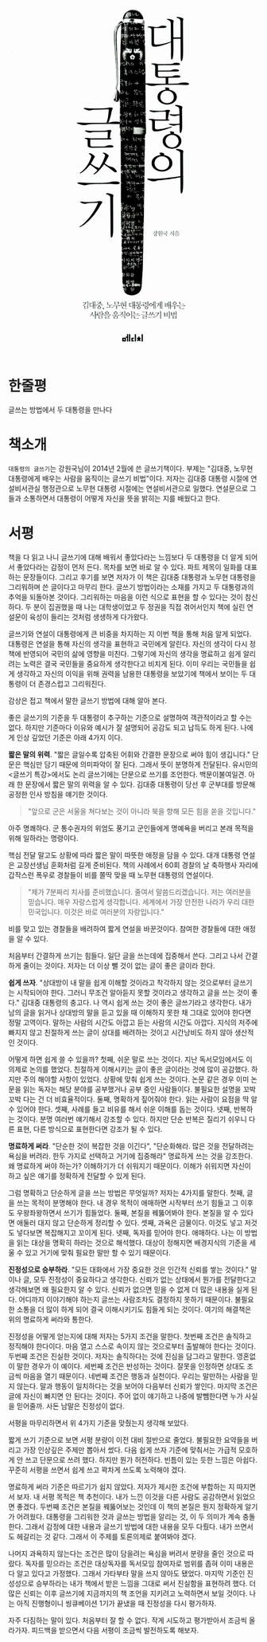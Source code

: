 <!-- markdownlint-disable MD025 MD036 MD041 -->

![대통령의 글쓰기](cover.jpg)

# 한줄평

글쓰는 방법에서 두 대통령을 만나다

# 책소개

`대통령의 글쓰기`는 강원국님이 2014년 2월에 쓴 글쓰기책이다. 부제는 "김대중, 노무현 대통령에게 배우는 사람을 움직이는 글쓰기 비법"이다. 저자는 김대중 대통령 시절에 연설비서관실 행정관으로 노무현 대통령 시절에는 연설비서관으로 일했다. 연설문으로 그들과 소통하면서 대통령이 어떻게 자신을 뜻을 밝히는 지를 배웠다고 한다.

# 서평

책을 다 읽고 나니 글쓰기에 대해 배워서 좋았다라는 느낌보다 두 대통령을 더 알게 되어서 좋았다라는 감정이 먼저 든다. 목차를 보면 바로 알 수 있다. 파트 제목이 일화를 대표하는 문장들이다. 그리고 후기를 보면 저자가 이 책은 김대중 대통령과 노무현 대통령을 그리워하며 쓴 글이다고 마무리 한다. 글쓰기 방법이라는 소재를 가지고 두 대통령과의 추억을 되돌아본 것이다. 그리워하는 마음을 이런 식으로 표현을 할 수 있다는 것이 참신하다. 두 분이 집권했을 때 나는 대학생이었고 두 정권을 직접 겪어서인지 책에 실린 연설문이 육성이 들리는 것처럼 생생하게 다가왔다.

글쓰기와 연설이 대통령에게 큰 비중을 차지하는 지 이번 책을 통해 처음 알게 되었다. 대통령은 연설을 통해 자신의 생각을 표현하고 국민에게 알린다. 자신의 생각이 다시 정책에 반영되어 국민의 삶에 영향을 미친다. 그렇기에 자신의 생각을 명료하고 쉽게 알리려는 노력은 결국 국민들을 중요하게 생각한다고 비치게 된다. 이미 우리는 국민들을 쉽게 생각하고 자신의 이익을 위해 권력을 남용한 대통령을 보았기에 책에서 보이는 두 대통령이 더 존경스럽고 그리워진다.

감상은 접고 책에서 말한 글쓰기 방법에 대해 알아 본다.

좋은 글쓰기의 기준을 두 대통령이 추구하는 기준으로 설명하여 객관적이라고 할 수는 없다. 하지만 기준마다 이유와 예시가 잘 설명되어 공감도 되고 납득도 하게 된다. 나에게 인상 깊었던 기준은 아래 4가지 이다.

**짧은 말의 위력**. "짧은 글일수록 압축된 어휘와 간결한 문장으로 써야 힘이 생깁니다." 단문은 핵심만 담기 때문에 의미파악이 잘 된다. 그래서 뜻이 분명하게 전달된다. 유시민의 <글쓰기 특강>에서도 논리 글쓰기에는 단문으로 쓰기를 조언한다. 백문이불여일견. 아래 한 문장에서 짧은 말의 위력을 알 수 있다. 김대중 대통령이 당선 후 군부대를 방문해 공정한 인사 방침을 얘기한 것이다.

> "앞으로 군은 서울을 쳐다보는 것이 아니라 북을 향해 모든 힘을 쏟을 것입니다."

아주 명쾌하다. 군 통수권자의 위엄도 풍기고 군인들에게 명예욕을 버리고 본래 목적을 위해 일하라는 명령이다.

핵심 전달 말고도 상황에 따라 짧은 말이 따뜻한 애정을 담을 수 있다. 대개 대통령 연설은 교장선생님 훈화처럼 길게 준비된다. 책의 사례에서 60회 경찰의 날 축하행사 자리에 갑작스런 폭우로 경찰들이 비를 쫄딱 맞을 때 노무현 대통령의 연설이다.

> "제가 7분짜리 치사를 준비했습니다. 줄여서 말씀드리겠습니다. 저는 여러분을 믿습니다. 매우 자랑스럽게 생각합니다. 세계에서 가장 안전한 나라가 우리 대한민국입니다. 이것은 바로 여러분의 자랑입니다."

비를 맞고 있는 경찰들을 배려하여 짧게 연설을 바꾼것이다. 참여한 경찰들에 대한 애정을 알 수 있다.

처음부터 간결하게 쓰기는 힘들다. 일단 글을 쓰는데에 집중해서 쓴다. 그리고 나서 간결하게 줄이는 것이다. 저자는 더 이상 뺄 것이 없는 글이 좋은 글이라 한다.

**쉽게 쓰자**. "상대방이 내 말을 쉽게 이해할 것이라고 착각하지 않는 것으로부터 글쓰기는 시작되어야 한다. 그러니 무조건 알아듣지 못할 것이라고 생각하고 글을 쓰는 것이 좋다." 김대중 대통령의 충고다. 나 역시 쉽게 쓰는 것이 좋은 글쓰기라고 생각한다. 내가 남의 글을 읽거나 상대방의 말을 듣고 있을 때 이해하지 못한 채 그대로 있어야 한다면 정말 고역이다. 말하는 사람의 시간도 아깝고 듣는 사람의 시간도 아깝다. 지식의 저주에 빠지지 않고 친절하게 쓰는 글이 상대를 배려하는 것이고 시간낭비도 하지 않아 생산적인 것이다.

어떻게 하면 쉽게 쓸 수 있을까? 첫째, 쉬운 말로 쓰는 것이다. 지난 독서모임에서도 이 의제로 논의를 했었다. 친절하게 이해시키는 글이 좋은 글이라는 것에 많이 공감했다. 하지만 주의 해야할 사항이 있었다. 상황에 맞춰 쉽게 쓰는 것이다. 논문 같은 경우 이미 논문을 읽는 독자는 해당 분야를 공부했거나 공부 중인 사람들이다. 불필요한 설명을 꼬박꼬박 다는 건 더 비효율적이다. 둘째, 명확하게 짚어줘야 한다. 읽는 사람이 요점을 딱 알 수 있어야 한다. 셋째, 사례를 들고 비유를 해서 쉬운 이해를 돕는 것이다. 넷째, 반복하는 것이다. 분명 여러번 얘기해서 강조할 수 있다. 하지만 단순 반복은 질리기 쉬우니 다른 표현, 다른 방식으로 표현한다면 강조가 될 수 있다.

**명료하게 써라**. "단순한 것이 복잡한 것을 이긴다", "단순화해라. 많은 것을 전달하려는 욕심을 버려라. 한두 가지로 선택하고 거기에 집중해라" 명료하게 쓰는 것을 강조한다. 왜 명료하게 써야 하는가? 이해하기가 더 쉬워지기 때문이다. 이해가 쉬워지면 자신이 하고 싶은 얘기를 정확하게 전달할 수 있게 된다.

그럼 명확하고 단순하게 글을 쓰는 방법은 무엇일까? 저자는 4가지를 말한다. 첫째, 글을 쓰는 목적이 분명해야 한다. 내 경우 목적이 애매하면 시작부터 쓰기 힘들고 그 이후도 우왕좌왕하면서 쓰기가 힘들었다. 둘째, 본질을 꿰뚫어봐야 한다. 본질을 알 수 있다면 애둘러 대지 않고 단순하게 정리할 수 있다. 셋째, 과욕은 금물이다. 이것도 넣고 저것도 넣다보면 복잡해지고 꼬이게 된다. 넷째, 독자를 믿어야 한다. 애매하다. 나는 이 방법을 읽는 대상을 명확히 하라는 것으로 해석했다. 대상이 정해지면 배경지식의 기준을 세울 수 있고 거기에 맞춰 필요한 말만 할 수 있기 때문이다.

**진정성으로 승부하라**. "모든 대화에서 가장 중요한 것은 인간적 신뢰를 쌓는 것이다." 말이나 글, 모두 진정성이 중요하다고 생각한다. 신뢰가 없는 상태에서 뭔가를 전달한다고 생각해보면 왜 필요한지 알 수 있다. 신뢰가 없으면 믿을 수 없게 더 많은 내용을 실게 된다. 어디까지 이야기해야 하는지 글쓰는 사람조차도 결정하지 못하기 때문이다. 불필요한 소통을 더 많이 하게 되어 결국 이해시키기도 힘들게 되는 것이다. 여기의 해결책은 위의 명료하게 써라와 통한다.

진정성을 어떻게 얻는지에 대해 저자는 5가지 조건을 말한다. 첫번째 조건은 솔직하고 정직해야 한다이다. 마음 열고 스스로 속이지 않는 것으로부터 출발해야 한다는 것이다. 두번째 조건은 진실한 것이다. 저자는 솔직하다는 것에 진심을 담그라고 말한다. 영혼없이 말한 경우가 이 예이다. 세번째 조건은 반성하는 것이다. 잘못을 인정하면 상대도 조금씩 마음을 열기 때문이다. 네번째 조건은 행동과 실천이다. 우리는 말만하는 사람을 믿지 않는다. 말과 행동이 일치하다는 것을 보어야 다음부터 신뢰가 쌓인다. 마지막 조건은 글에 자신이 빠지면 안 된다는 것이다. 주어 없이 얘기하고 나중에 발뺌한다면 누가 사실을 믿어줄까. 사돈 남말은 진정성이 없다.

서평을 마무리하면서 위 4가지 기준을 맞췄는지 생각해 보았다.

짧게 쓰기 기준으로 보면 서평 분량이 이전 대비 절반으로 줄었다. 불필요한 요약들을 버리고 가장 인상깊은 주제만 뽑아서 썼다. 다음 쉽게 쓰자 기준에 맞춰서는 가급적 모호하게 안 쓰고 단문으로 쓰려 했다. 하지만 뭔가 허전하다. 빈틈이 있는 듯한 느낌은 아쉽다. 꾸준히 서평을 쓰면서 쉽게 쓰고 꽉차게 쓰도록 노력해야 겠다.

명료하게 써라 기준은 따르기가 쉽지 않았다. 저자가 제시한 조건에 부합하는 지 따지면서 보자. 내 서평 목적은 책 추천이다. 내가 느낀 이것을 다른 사람도 공감하면서 읽었으면 좋겠다. 두번째 조건은 본질을 꿰뚫어보는 것인데 이 책의 본질은 뭔지 정확하게 알기가 어려웠다. 대통령을 그리워한 것과 글쓰는 방법을 알리는 것, 이 두 의미가 계속 충돌한다. 그래서 감정에 대한 내용과 글쓰기 방법에 대한 내용을 모두 다뤘다. 내가 쓰면서도 헤갈리는 것 같다. 그래서 이 주제를 토론의제로 붙여봐야 겠다.

나머지 과욕하지 않는다는 조건은 많이 담을려는 욕심을 버려서 분량을 줄인 것으로 따랐다. 독자를 믿으라는 조건은 대상독자를 독서모임 참여자로 범위를 좁혀 이미 내용은 다 알고 있다고 가정했다. 그래서 가타부타 말을 쓰지 않아도 됐었다. 마지막 기준인 진성성으로 승부하라는 내가 책에서 받은 느낌을 그대로 써서 진실함을 표현하려 했다. 더 많은 신뢰는 이후 글쓰기에 지금까지의 책 조언을 지키려고 노력하면서 보일 것이다. 나는 아직 진행형이니 씽큐베이션 1기가 끝냈을 때 진정성을 다시 평가하자.

자주 다짐하는 말이 있다. 처음부터 잘 할 수 없다. 작게 시도하고 평가받아서 조금씩 올라가자. 피드백을 받으면서 다음 서평이 조금씩 발전하도록 해보자.
